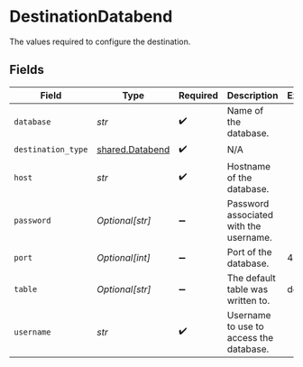 # DestinationDatabend

The values required to configure the destination.


## Fields

| Field                                              | Type                                               | Required                                           | Description                                        | Example                                            |
| -------------------------------------------------- | -------------------------------------------------- | -------------------------------------------------- | -------------------------------------------------- | -------------------------------------------------- |
| `database`                                         | *str*                                              | :heavy_check_mark:                                 | Name of the database.                              |                                                    |
| `destination_type`                                 | [shared.Databend](../../models/shared/databend.md) | :heavy_check_mark:                                 | N/A                                                |                                                    |
| `host`                                             | *str*                                              | :heavy_check_mark:                                 | Hostname of the database.                          |                                                    |
| `password`                                         | *Optional[str]*                                    | :heavy_minus_sign:                                 | Password associated with the username.             |                                                    |
| `port`                                             | *Optional[int]*                                    | :heavy_minus_sign:                                 | Port of the database.                              | 443                                                |
| `table`                                            | *Optional[str]*                                    | :heavy_minus_sign:                                 | The default  table was written to.                 | default                                            |
| `username`                                         | *str*                                              | :heavy_check_mark:                                 | Username to use to access the database.            |                                                    |